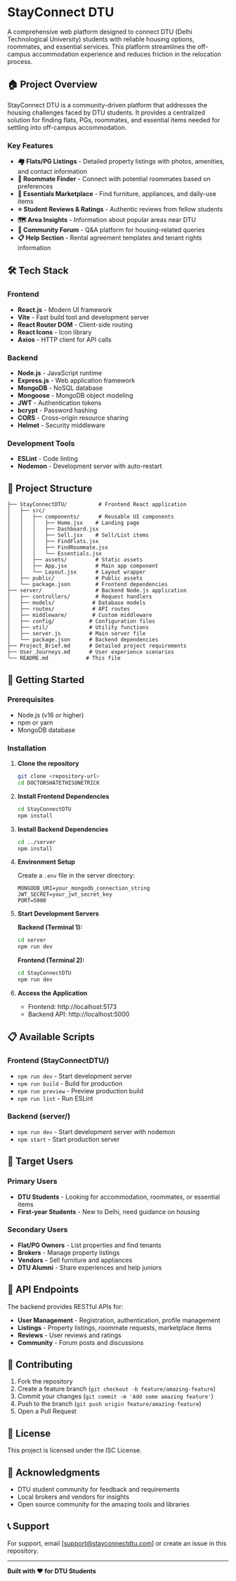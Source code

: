 # StayConnect DTU

A comprehensive web platform designed to connect DTU (Delhi Technological University) students with reliable housing options, roommates, and essential services. This platform streamlines the off-campus accommodation experience and reduces friction in the relocation process.

## 🏠 Project Overview

StayConnect DTU is a community-driven platform that addresses the housing challenges faced by DTU students. It provides a centralized solution for finding flats, PGs, roommates, and essential items needed for settling into off-campus accommodation.

### Key Features

- **🏘️ Flats/PG Listings** - Detailed property listings with photos, amenities, and contact information
- **👥 Roommate Finder** - Connect with potential roommates based on preferences
- **🛒 Essentials Marketplace** - Find furniture, appliances, and daily-use items
- **⭐ Student Reviews & Ratings** - Authentic reviews from fellow students
- **🗺️ Area Insights** - Information about popular areas near DTU
- **💬 Community Forum** - Q&A platform for housing-related queries
- **📋 Help Section** - Rental agreement templates and tenant rights information

## 🛠️ Tech Stack

### Frontend
- **React.js** - Modern UI framework
- **Vite** - Fast build tool and development server
- **React Router DOM** - Client-side routing
- **React Icons** - Icon library
- **Axios** - HTTP client for API calls

### Backend
- **Node.js** - JavaScript runtime
- **Express.js** - Web application framework
- **MongoDB** - NoSQL database
- **Mongoose** - MongoDB object modeling
- **JWT** - Authentication tokens
- **bcrypt** - Password hashing
- **CORS** - Cross-origin resource sharing
- **Helmet** - Security middleware

### Development Tools
- **ESLint** - Code linting
- **Nodemon** - Development server with auto-restart

## 📁 Project Structure

```
├── StayConnectDTU/          # Frontend React application
│   ├── src/
│   │   ├── components/      # Reusable UI components
│   │   │   ├── Home.jsx    # Landing page
│   │   │   ├── Dashboard.jsx
│   │   │   ├── Sell.jsx    # Sell/List items
│   │   │   ├── FindFlats.jsx
│   │   │   ├── FindRoommate.jsx
│   │   │   └── Essentials.jsx
│   │   ├── assets/         # Static assets
│   │   ├── App.jsx         # Main app component
│   │   └── Layout.jsx      # Layout wrapper
│   ├── public/             # Public assets
│   └── package.json        # Frontend dependencies
├── server/                 # Backend Node.js application
│   ├── controllers/        # Request handlers
│   ├── models/            # Database models
│   ├── routes/            # API routes
│   ├── middleware/        # Custom middleware
│   ├── config/           # Configuration files
│   ├── util/             # Utility functions
│   ├── server.js         # Main server file
│   └── package.json      # Backend dependencies
├── Project_Brief.md      # Detailed project requirements
├── User_Journeys.md      # User experience scenarios
└── README.md            # This file
```

## 🚀 Getting Started

### Prerequisites

- Node.js (v16 or higher)
- npm or yarn
- MongoDB database

### Installation

1. **Clone the repository**
   ```bash
   git clone <repository-url>
   cd DOCTORSHATETHISONETRICK
   ```

2. **Install Frontend Dependencies**
   ```bash
   cd StayConnectDTU
   npm install
   ```

3. **Install Backend Dependencies**
   ```bash
   cd ../server
   npm install
   ```

4. **Environment Setup**
   
   Create a `.env` file in the server directory:
   ```env
   MONGODB_URI=your_mongodb_connection_string
   JWT_SECRET=your_jwt_secret_key
   PORT=5000
   ```

5. **Start Development Servers**

   **Backend (Terminal 1):**
   ```bash
   cd server
   npm run dev
   ```

   **Frontend (Terminal 2):**
   ```bash
   cd StayConnectDTU
   npm run dev
   ```

6. **Access the Application**
   - Frontend: http://localhost:5173
   - Backend API: http://localhost:5000

## 📋 Available Scripts

### Frontend (StayConnectDTU/)
- `npm run dev` - Start development server
- `npm run build` - Build for production
- `npm run preview` - Preview production build
- `npm run lint` - Run ESLint

### Backend (server/)
- `npm run dev` - Start development server with nodemon
- `npm start` - Start production server

## 👥 Target Users

### Primary Users
- **DTU Students** - Looking for accommodation, roommates, or essential items
- **First-year Students** - New to Delhi, need guidance on housing

### Secondary Users
- **Flat/PG Owners** - List properties and find tenants
- **Brokers** - Manage property listings
- **Vendors** - Sell furniture and appliances
- **DTU Alumni** - Share experiences and help juniors

## 🔧 API Endpoints

The backend provides RESTful APIs for:

- **User Management** - Registration, authentication, profile management
- **Listings** - Property listings, roommate requests, marketplace items
- **Reviews** - User reviews and ratings
- **Community** - Forum posts and discussions

## 🤝 Contributing

1. Fork the repository
2. Create a feature branch (`git checkout -b feature/amazing-feature`)
3. Commit your changes (`git commit -m 'Add some amazing feature'`)
4. Push to the branch (`git push origin feature/amazing-feature`)
5. Open a Pull Request

## 📝 License

This project is licensed under the ISC License.

## 🙏 Acknowledgments

- DTU student community for feedback and requirements
- Local brokers and vendors for insights
- Open source community for the amazing tools and libraries

## 📞 Support

For support, email [support@stayconnectdtu.com] or create an issue in this repository.

---

**Built with ❤️ for DTU Students**
